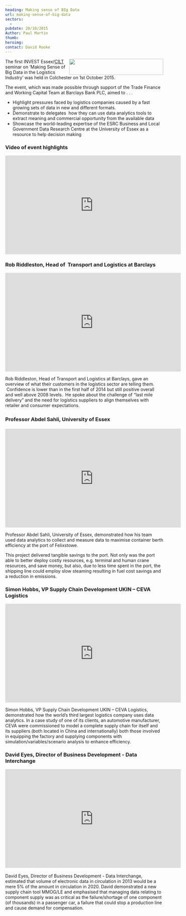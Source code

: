 ```yaml
---
heading: Making sense of BIg Data
url: making-sense-of-big-data
sectors:
  -  
pubdate: 20/10/2015
Author: Paul Martin
thumb: 
heroimg: 
contact: David Rooke
---
```

<p><img alt='' src='http://www.investessex.co.uk/uploads/about/Barclays_400px.jpg' style='width: 300px; height: 51px; float: right;'/></p><p>The first INVEST Essex/<a href='https://www.ciltuk.org.uk/' target='_blank'>CILT</a> seminar on ‘Making Sense of Big Data in the Logistics Industry’ was held in Colchester on 1st October 2015.  </p><p>The event, which was made possible through support of the Trade Finance and Working Capital Team at Barclays Bank PLC, aimed to . . .</p><ul><li>Highlight pressures faced by logistics companies caused by a fast growing sets of data in new and different formats.</li><li>Demonstrate to delegates  how they can use data analytics tools to extract meaning and commercial opportunity from the available data</li><li>Showcase the world-leading expertise of the ESRC Business and Local Government Data Research Centre at the University of Essex as a resource to help decision making</li></ul><h3>Video of event highlights</h3><div><iframe allowfullscreen='' frameborder='0' height='315' src='https://www.youtube.com/embed/YV64Rc8CMis' width='560'></iframe></div><h3>Rob Riddleston, Head of  Transport and Logistics at Barclays</h3><p><iframe allowfullscreen='' frameborder='0' height='315' src='https://www.youtube.com/embed/wBxr2Pg8H6I' style='line-height: 1.6;' width='560'></iframe></p><p>Rob Riddleston, Head of Transport and Logistics at Barclays, gave an overview of what their customers in the logistics sector are telling them.  Confidence is lower than in the first half of 2014 but still positive overall and well above 2008 levels.  He spoke about the challenge of “last mile delivery” and the need for logistics suppliers to align themselves with retailer and consumer expectations.</p><h3><span style='line-height: 1.6;'>Professor Abdel Sahli, University of Essex</span></h3><div><iframe allowfullscreen='' frameborder='0' height='315' src='https://www.youtube.com/embed/xLdNL9_PY8g' width='560'></iframe></div><p>Professor Abdel Sahli, University of Essex, demonstrated how his team used data analytics to collect and measure data to maximise container berth efficiency at the port of Felixstowe. </p><p>This project delivered tangible savings to the port. Not only was the port able to better deploy costly resources, e.g. terminal and human crane resources, and save money, but also, due to less time spent in the port, the shipping line could employ slow steaming resulting in fuel cost savings and a reduction in emissions.</p><h3>Simon Hobbs, VP Supply Chain Development UKIN – CEVA Logistics</h3><div><iframe allowfullscreen='' frameborder='0' height='315' src='https://www.youtube.com/embed/ScAykNasmy4' width='560'></iframe></div><p>Simon Hobbs, VP Supply Chain Development UKIN – CEVA Logistics, demonstrated how the world’s third largest logistics company uses data analytics. In a case study of one of its clients, an automotive manufacturer, CEVA were commissioned to model a complete supply chain for itself and its suppliers (both located in China and internationally) both those involved in equipping the factory and supplying components with simulation/variables/scenario analysis to enhance efficiency. </p><h3>David Eyes, Director of Business Development - Data Interchange</h3><div><iframe allowfullscreen='' frameborder='0' height='315' src='https://www.youtube.com/embed/B-j7aH9FxMk' width='560'></iframe></div><div> </div><div>David Eyes, Director of Business Development - Data Interchange, estimated that volume of electronic data in circulation in 2013 would be a mere 5% of the amount in circulation in 2020. David demonstrated a new supply chain tool MMOG/LE and emphasised that managing data relating to component supply was as critical as the failure/shortage of one component (of thousands) in a passenger car, a failure that could stop a production line and cause demand for compensation. </div>